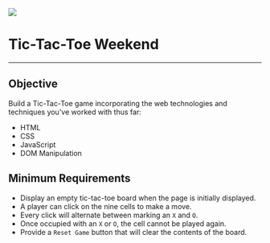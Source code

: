 ![](https://lh4.ggpht.com/bjuK8Xe0G8WJ1583yP_5RV6_ylS-c_MsF2O3g4XjZ4Dm4ttgWmcu1BqqUrZyI9uDtMk=w300)
# Tic-Tac-Toe Weekend
---

## Objective

Build a Tic-Tac-Toe game incorporating the web technologies and techniques you've worked with thus far:
- HTML
- CSS
- JavaScript
- DOM Manipulation

## Minimum Requirements
- Display an empty tic-tac-toe board when the page is initially displayed.
- A player can click on the nine cells to make a move.
- Every click will alternate between marking an `X` and `O`.
- Once occupied with an `X` or `O`, the cell cannot be played again.
- Provide a `Reset Game` button that will clear the contents of the board.